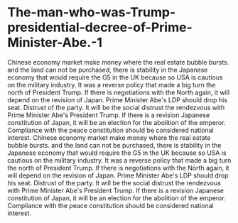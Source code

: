 # The-man-who-was-Trump-presidential-decree-of-Prime-Minister-Abe.-1
Chinese economy market make money  where the real estate bubble bursts. and the land can not be purchased, there is stability in the Japanese economy that would require the G5 in the UK because so USA is cautious on the military industry. It was a reverse policy that made a big turn  the north of President Trump. If there is negotiations with the North again, it will depend on the revision of Japan. Prime Minister Abe's LDP should drop his seat. Distrust of the party. It will be the social distrust  the rendezvous with  Prime Minister Abe's President Trump. If there is a revision Japanese constitution of Japan, it will be an election for the abolition of the emperor. Compliance with the peace constitution should be considered national interest.
Chinese economy market make money  where the real estate bubble bursts. and the land can not be purchased, there is stability in the Japanese economy that would require the G5 in the UK because so USA is cautious on the military industry. It was a reverse policy that made a big turn  the north of President Trump. If there is negotiations with the North again, it will depend on the revision of Japan. Prime Minister Abe's LDP should drop his seat. Distrust of the party. It will be the social distrust  the rendezvous with  Prime Minister Abe's President Trump. If there is a revision Japanese constitution of Japan, it will be an election for the abolition of the emperor. Compliance with the peace constitution should be considered national interest.
